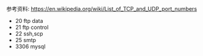 参考资料: https://en.wikipedia.org/wiki/List_of_TCP_and_UDP_port_numbers

* 20 ftp data
* 21 ftp control
* 22 ssh,scp
* 25 smtp
* 3306 mysql